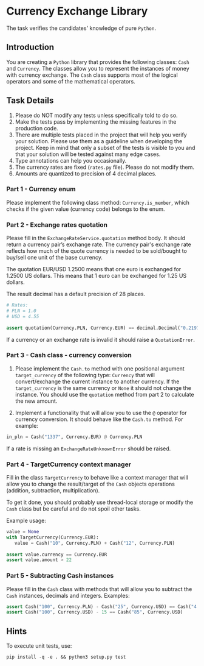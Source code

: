 # Currency Exchange Library
 
The task verifies the candidates' knowledge of pure `Python`.
 
## Introduction
 
You are creating a `Python` library that provides the following classes: `Cash` and `Currency`.
The classes allow you to represent the instances of money with currency exchange.
The `Cash` class supports most of the logical operators and some of the mathematical operators.
 
## Task Details
 
1. Please do NOT modify any tests unless specifically told to do so.
2. Make the tests pass by implementing the missing features in the production code.
3. There are multiple tests placed in the project that will help you verify your solution. Please use them as a guideline when developing the project. Keep in mind that only a subset of the tests is visible to you and that your solution will be tested against many edge cases.
4. Type annotations can help you occasionally.
5. The currency rates are fixed (`rates.py` file). Please do not modify them.
6. Amounts are quantized to precision of 4 decimal places.
 
### Part 1 - Currency enum
Please implement the following class method: `Currency.is_member`,
which checks if the given value (currency code) belongs to the enum.
 
### Part 2 - Exchange rates quotation
Please fill in the `ExchangeRateService.quotation` method body.
It should return a currency pair’s exchange rate.
The currency pair's exchange rate reflects how much of the quote currency is needed
to be sold/bought to buy/sell one unit of the base currency.
 
The quotation EUR/USD 1.2500 means that one euro is exchanged for 1.2500 US dollars.
This means that 1 euro can be exchanged for 1.25 US dollars.
 
The result decimal has a default precision of 28 places.
 
```python
# Rates:
# PLN = 1.0
# USD = 4.55
 
assert quotation(Currency.PLN, Currency.EUR) == decimal.Decimal("0.2197802197802197802197802198")
```
 
If a currency or an exchange rate is invalid it should raise a `QuotationError`.
 
### Part 3 - Cash class - currency conversion
 
1. Please implement the `Cash.to` method with one positional argument `target_currency` of the following type: `Currency`
that will convert/exchange the current instance to another currency.
If the `target_currency` is the same currency or `None` it should not change the instance.
You should use the `quotation` method from part 2 to calculate the new amount.
 
2. Implement a functionality that will allow you to use the `@` operator for currency conversion.
It should behave like the `Cash.to` method.
For example:
```python
in_pln = Cash("1337", Currency.EUR) @ Currency.PLN
```
 
If a rate is missing an `ExchangeRateUnknownError` should be raised.
 
### Part 4 -  TargetCurrency context manager
 
Fill in the class `TargetCurrency`
to behave like a context manager that will allow you to change the result/target of the `Cash` objects operations (addition, subtraction, multiplication).
 
To get it done, you should probably use thread-local storage or modify the `Cash` class but be careful and do not spoil other tasks.
 
Example usage:
```python
value = None
with TargetCurrency(Currency.EUR):
   value = Cash("10", Currency.PLN) + Cash("12", Currency.PLN)
 
assert value.currency == Currency.EUR
assert value.amount > 22
```
 
### Part 5 - Subtracting Cash instances
 
Please fill in the `Cash` class with methods that will allow you to subtract the `Cash` instances, decimals and integers.
Examples:
 
```python
assert Cash("100", Currency.PLN) - Cash("25", Currency.USD) == Cash("4.9400", Currency.PLN)
assert Cash("100", Currency.USD) - 15 == Cash("85", Currency.USD)
```
 
## Hints
 
To execute unit tests, use:
 
```
pip install -q -e . && python3 setup.py test
```
